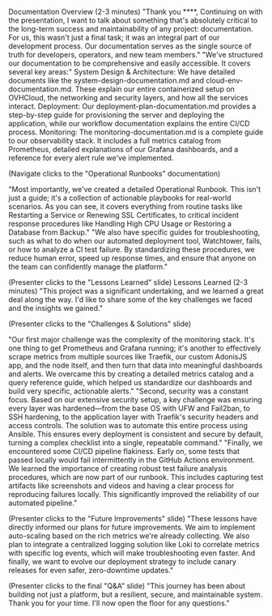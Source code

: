 Documentation Overview (2-3 minutes)
"Thank you ****, Continuing on with the presentation, I want to talk about something that's absolutely critical to the long-term success and maintainability of any project: documentation. For us, this wasn't just a final task; it was an integral part of our development process. Our documentation serves as the single source of truth for developers, operators, and new team members."
"We've structured our documentation to be comprehensive and easily accessible. It covers several key areas:"
System Design & Architecture: We have detailed documents like the system-design-documentation.md and cloud-env-documentation.md. These explain our entire containerized setup on OVHCloud, the networking and security layers, and how all the services interact.
Deployment: Our deployment-plan-documentation.md provides a step-by-step guide for provisioning the server and deploying the application, while our workflow documentation explains the entire CI/CD process.
Monitoring: The monitoring-documentation.md is a complete guide to our observability stack. It includes a full metrics catalog from Prometheus, detailed explanations of our Grafana dashboards, and a reference for every alert rule we've implemented.

(Navigate clicks to the "Operational Runbooks" documentation)

"Most importantly, we've created a detailed Operational Runbook. This isn't just a guide; it's a collection of actionable playbooks for real-world scenarios. As you can see, it covers everything from routine tasks like Restarting a Service or Renewing SSL Certificates, to critical incident response procedures like Handling High CPU Usage or Restoring a Database from Backup."
"We also have specific guides for troubleshooting, such as what to do when our automated deployment tool, Watchtower, fails, or how to analyze a CI test failure. By standardizing these procedures, we reduce human error, speed up response times, and ensure that anyone on the team can confidently manage the platform."

(Presenter clicks to the "Lessons Learned" slide)
Lessons Learned (2-3 minutes)
"This project was a significant undertaking, and we learned a great deal along the way. I'd like to share some of the key challenges we faced and the insights we gained."

(Presenter clicks to the "Challenges & Solutions" slide)

"Our first major challenge was the complexity of the monitoring stack. It's one thing to get Prometheus and Grafana running; it's another to effectively scrape metrics from multiple sources like Traefik, our custom AdonisJS app, and the node itself, and then turn that data into meaningful dashboards and alerts. We overcame this by creating a detailed metrics catalog and a query reference guide, which helped us standardize our dashboards and build very specific, actionable alerts."
"Second, security was a constant focus. Based on our extensive security setup, a key challenge was ensuring every layer was hardened—from the base OS with UFW and Fail2ban, to SSH hardening, to the application layer with Traefik's security headers and access controls. The solution was to automate this entire process using Ansible. This ensures every deployment is consistent and secure by default, turning a complex checklist into a single, repeatable command."
"Finally, we encountered some CI/CD pipeline flakiness. Early on, some tests that passed locally would fail intermittently in the GitHub Actions environment. We learned the importance of creating robust test failure analysis procedures, which are now part of our runbook. This includes capturing test artifacts like screenshots and videos and having a clear process for reproducing failures locally. This significantly improved the reliability of our automated pipeline."

(Presenter clicks to the "Future Improvements" slide)
"These lessons have directly informed our plans for future improvements. We aim to implement auto-scaling based on the rich metrics we're already collecting. We also plan to integrate a centralized logging solution like Loki to correlate metrics with specific log events, which will make troubleshooting even faster. And finally, we want to evolve our deployment strategy to include canary releases for even safer, zero-downtime updates."

(Presenter clicks to the final "Q&A" slide)
"This journey has been about building not just a platform, but a resilient, secure, and maintainable system. Thank you for your time. I'll now open the floor for any questions."